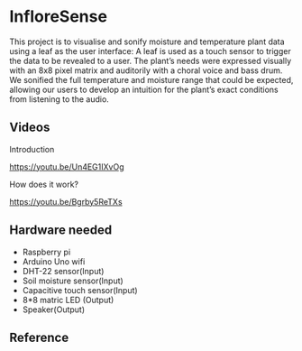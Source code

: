 # InfloreSense


This project is to visualise and sonify moisture and temperature plant data using a leaf as the user interface​: A leaf is used as a touch sensor to trigger the data to be revealed to a user. The plant’s needs were expressed visually with an 8x8 pixel matrix and auditorily with a choral voice and bass drum. We sonified the full temperature and moisture range that could be expected, allowing our users to develop an intuition for the plant’s exact conditions from listening to the audio.


## Videos

Introduction

https://youtu.be/Un4EG1IXvOg

How does it work?

https://youtu.be/Bgrby5ReTXs

## Hardware needed

- Raspberry pi
- Arduino Uno wifi 
- DHT-22 sensor(Input)
- Soil moisture sensor(Input)
- Capacitive touch sensor(Input)
- 8*8 matric LED (Output)
- Speaker(Output)


## Reference

